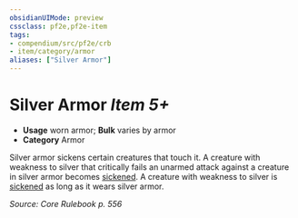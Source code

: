 ```yaml
---
obsidianUIMode: preview
cssclass: pf2e,pf2e-item
tags:
- compendium/src/pf2e/crb
- item/category/armor
aliases: ["Silver Armor"]
---
```

# Silver Armor *Item 5+*  

- **Usage** worn armor; **Bulk** varies by armor
- **Category** Armor

Silver armor sickens certain creatures that touch it. A creature with weakness to silver that critically fails an unarmed attack against a creature in silver armor becomes [sickened](/rules/conditions.md#Sickened). A creature with weakness to silver is [sickened](/rules/conditions.md#Sickened) as long as it wears silver armor.

*Source: Core Rulebook p. 556*